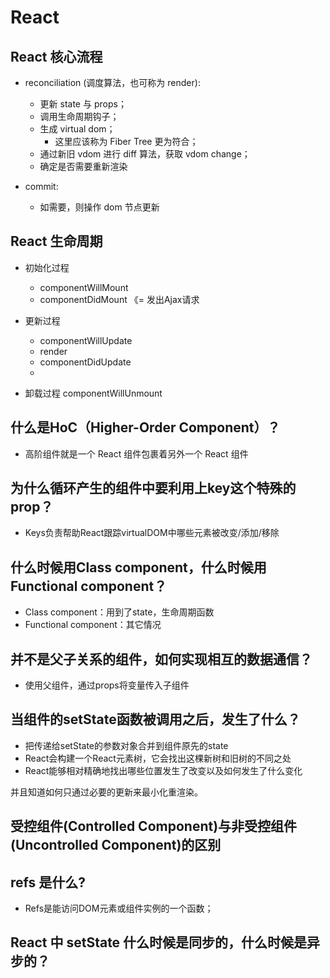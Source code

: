 # React


## React 核心流程
* reconciliation (调度算法，也可称为 render):

  * 更新 state 与 props；
  * 调用生命周期钩子；
  * 生成 virtual dom；
    * 这里应该称为 Fiber Tree 更为符合；
  * 通过新旧 vdom 进行 diff 算法，获取 vdom change；
  * 确定是否需要重新渲染
* commit:
  * 如需要，则操作 dom 节点更新


## React 生命周期

* 初始化过程
  * componentWillMount
  * componentDidMount 《= 发出Ajax请求

* 更新过程
  * componentWillUpdate
  * render
  * componentDidUpdate
  * 
* 卸载过程
  componentWillUnmount


## 什么是HoC（Higher-Order Component）？

* 高阶组件就是一个 React 组件包裹着另外一个 React 组件

## 为什么循环产生的组件中要利用上key这个特殊的prop？

* Keys负责帮助React跟踪virtualDOM中哪些元素被改变/添加/移除

## 什么时候用Class component，什么时候用Functional component？

* Class component：用到了state，生命周期函数
* Functional component：其它情况


## 并不是父子关系的组件，如何实现相互的数据通信？

* 使用父组件，通过props将变量传入子组件


## 当组件的setState函数被调用之后，发生了什么？

* 把传递给setState的参数对象合并到组件原先的state
* React会构建一个React元素树，它会找出这棵新树和旧树的不同之处
* React能够相对精确地找出哪些位置发生了改变以及如何发生了什么变化
  
并且知道如何只通过必要的更新来最小化重渲染。

## 受控组件(Controlled Component)与非受控组件(Uncontrolled Component)的区别

## refs 是什么?
* Refs是能访问DOM元素或组件实例的一个函数；


## React 中 setState 什么时候是同步的，什么时候是异步的？